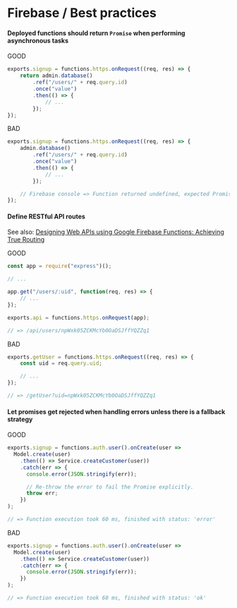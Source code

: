 # Firebase / Best practices

#### Deployed functions should return `Promise` when performing asynchronous tasks

GOOD

```js
exports.signup = functions.https.onRequest((req, res) => {
    return admin.database()
        .ref("/users/" + req.query.id)
        .once("value")
        .then(() => {
            // ...
        });
});
```

BAD

```js
exports.signup = functions.https.onRequest((req, res) => {
    admin.database()
        .ref("/users/" + req.query.id)
        .once("value")
        .then(() => {
            // ...
        });

    // Firebase console => Function returned undefined, expected Promise or value.
});
```

#### Define RESTful API routes

See also: [Designing Web APIs using Google Firebase Functions: Achieving True Routing](https://medium.com/@atbe/firebase-functions-true-routing-2cb17a5cd288)

GOOD

```js
const app = require("express")();

// ...

app.get("/users/:uid", function(req, res) => {
    // ...
});

exports.api = functions.https.onRequest(app);

// => /api/users/npWxk05ZCKMcYb0OaDSJffYQZZq1
```

BAD

```js
exports.getUser = functions.https.onRequest((req, res) => {
    const uid = req.query.uid;

    // ...
});

// => /getUser?uid=npWxk05ZCKMcYb0OaDSJffYQZZq1
```

#### Let promises get rejected when handling errors unless there is a fallback strategy

GOOD

```js
exports.signup = functions.auth.user().onCreate(user =>
  Model.create(user)
    .then(() => Service.createCustomer(user))
    .catch(err => {
      console.error(JSON.stringify(err));

      // Re-throw the error to fail the Promise explicitly.
      throw err;
    })
);

// => Function execution took 60 ms, finished with status: 'error'
```

BAD

```js
exports.signup = functions.auth.user().onCreate(user =>
  Model.create(user)
    .then(() => Service.createCustomer(user))
    .catch(err => {
      console.error(JSON.stringify(err));
    })
);

// => Function execution took 60 ms, finished with status: 'ok'
```
